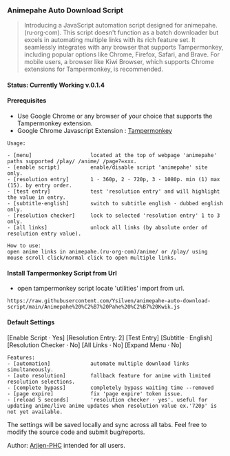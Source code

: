 ### Animepahe Auto Download Script

> Introducing a JavaScript automation script designed for animepahe.(ru·org·com). This script doesn't function as a batch downloader but excels in automating multiple links with its rich feature set. It seamlessly integrates with any browser that supports Tampermonkey, including popular options like Chrome, Firefox, Safari, and Brave. For mobile users, a browser like Kiwi Browser, which supports Chrome extensions for Tampermonkey, is recommended.

#### Status: Currently Working v.0.1.4

#### Prerequisites
 - Use Google Chrome or any browser of your choice that supports the Tampermonkey extension.
 - Google Chrome Javascript Extension : [Tampermonkey](https://chrome.google.com/webstore/detail/dhdgffkkebhmkfjojejmpbldmpobfkfo)


```
Usage:

- [menu]                   located at the top of webpage 'animepahe' paths supported /play/ /anime/ /page?=xxx.
- [enable script]          enable/disable script 'animepahe' site only.
- [resolution entry]       1 · 360p, 2 · 720p, 3 · 1080p. min (1) max (15). by entry order.
- [test entry]             test 'resolution entry' and will highlight the value in entry.
- [subtitle·english]       switch to subtitle english · dubbed english only. 
- [resolution checker]     lock to selected 'resolution entry' 1 to 3 only.
- [all links]              unlock all links (by absolute order of resolution entry value).

How to use:
open anime links in animepahe.(ru·org·com)/anime/ or /play/ using mouse scroll click/normal click to open multiple links.

```
#### Install Tampermonkey Script from Url
- open tampermonkey script locate 'utilities' import from url.
```
https://raw.githubusercontent.com/Ysilven/animepahe-auto-download-script/main/Animepahe%20%C2%B7%20Pahe%20%C2%B7%20Kwik.js
```


#### Default Settings
[Enable Script · Yes]  [Resolution Entry: 2] [Test Entry] [Subtitle · English] [Resolution Checker · No] [All Links · No] [Expand Menu · No]

```
Features:
- [automation]             automate multiple download links simultaneously.
- [auto resolution]        fallback feature for anime with limited resolution selections.
- [complete bypass]        completely bypass waiting time --removed
- [page expire]            fix 'page expire' token issue.
- [reload 5 seconds]       'resolution checker · yes'. useful for updating anime/live anime updates when resolution value ex.'720p' is not yet available.

```

The settings will be saved locally and sync across all tabs. Feel free to modify the source code and submit bug/reports.

Author: [Arjien-PHC](https://phcorner.net/members/arjien.1773652/) intended for all users.
